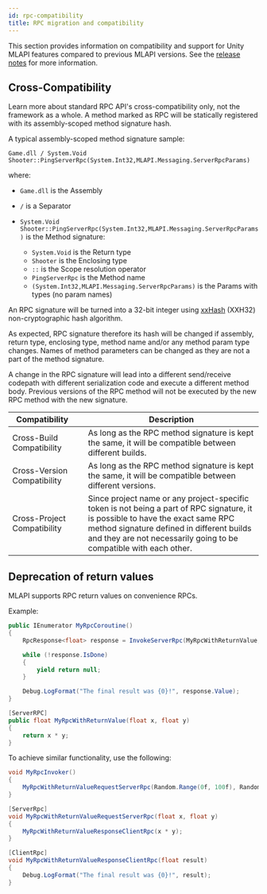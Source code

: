 ```yaml
---
id: rpc-compatibility
title: RPC migration and compatibility
---
```


This section provides information on compatibility and support for Unity MLAPI features compared to previous MLAPI versions. See the [release notes](../../release-notes/index.md) for more information.

## Cross-Compatibility

Learn more about standard RPC API's cross-compatibility only, not the framework as a whole. A method marked as RPC will be statically registered with its assembly-scoped method signature hash.

A typical assembly-scoped method signature sample:

```
Game.dll / System.Void Shooter::PingServerRpc(System.Int32,MLAPI.Messaging.ServerRpcParams)
```

where:

- `Game.dll` is the Assembly
- `/` is a Separator
- `System.Void Shooter::PingServerRpc(System.Int32,MLAPI.Messaging.ServerRpcParams)` is the Method signature:

    - `System.Void` is the Return type
    - `Shooter` is the Enclosing type
    - `::` is the Scope resolution operator
    - `PingServerRpc` is the Method name
    - `(System.Int32,MLAPI.Messaging.ServerRpcParams)` is the Params with types (no param names)

An RPC signature will be turned into a 32-bit integer using [xxHash](https://cyan4973.github.io/xxHash/) (XXH32) non-cryptographic hash algorithm.

As expected, RPC signature therefore its hash will be changed if assembly, return type, enclosing type, method name and/or any method param type changes. Names of method parameters can be changed as they are not a part of the method signature.

A change in the RPC signature will lead into a different send/receive codepath with different serialization code and execute a different method body. Previous versions of the RPC method will not be executed by the new RPC method with the new signature.

| Compatibility | <i class="fp-check"></i> | Description |
| -- | :--: | -- |
| Cross-Build Compatibility | <i class="fp-check"></i> | As long as the RPC method signature is kept the same, it will be compatible between different builds. |
| Cross-Version Compatibility | <i class="fp-check"></i> | As long as the RPC method signature is kept the same, it will be compatible between different versions. |
| Cross-Project Compatibility | <i class="fp-x"></i> | Since project name or any project-specific token is not being a part of RPC signature, it is possible to have the exact same RPC method signature defined in different builds and they are not necessarily going to be compatible with each other. |

## Deprecation of return values

MLAPI supports RPC return values on convenience RPCs.

Example:

```csharp
public IEnumerator MyRpcCoroutine()
{
    RpcResponse<float> response = InvokeServerRpc(MyRpcWithReturnValue, Random.Range(0f, 100f), Random.Range(0f, 100f));

    while (!response.IsDone)
    {
        yield return null;
    }

    Debug.LogFormat("The final result was {0}!", response.Value);
}

[ServerRPC]
public float MyRpcWithReturnValue(float x, float y)
{
    return x * y;
}

```

To achieve similar functionality, use the following:

```csharp
void MyRpcInvoker()
{
    MyRpcWithReturnValueRequestServerRpc(Random.Range(0f, 100f), Random.Range(0f, 100f));
}

[ServerRpc]
void MyRpcWithReturnValueRequestServerRpc(float x, float y)
{
    MyRpcWithReturnValueResponseClientRpc(x * y);
}

[ClientRpc]
void MyRpcWithReturnValueResponseClientRpc(float result)
{
    Debug.LogFormat("The final result was {0}!", result);
}
```
